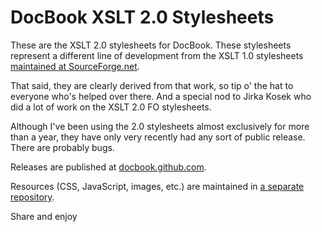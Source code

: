 # DocBook XSLT 2.0 Stylesheets

These are the XSLT 2.0 stylesheets for DocBook. These stylesheets
represent a different line of development from the XSLT 1.0
stylesheets
[maintained at SourceForge.net](http://sourceforge.net/projects/docbook/).

That said, they are clearly derived from that work, so tip o' the hat
to everyone who's helped over there. And a special nod to Jirka Kosek
who did a lot of work on the XSLT 2.0 FO stylesheets.

Although I've been using the 2.0 stylesheets almost exclusively for
more than a year, they have only very recently had any sort of public
release. There are probably bugs.

Releases are published at [docbook.github.com](http://docbook.github.com/).

Resources (CSS, JavaScript, images, etc.) are maintained in
[a separate repository](https://github.com/docbook/xslt20-resources).

Share and enjoy
